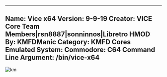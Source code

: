 -----------------------
Name: Vice x64
Version: 9-9-19
Creator: VICE Core Team Members|rsn8887|sonninnos|Libretro
HMOD By: KMFDManic
Category: KMFD Cores
Emulated System: Commodore: C64
Command Line Argument: /bin/vice-x64
-----------------------
![km](https://i.imgur.com/aDikPjx.png)

